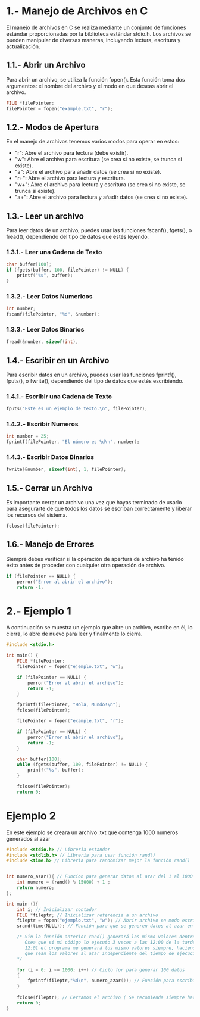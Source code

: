 # 1.- Manejo de Archivos en C

El manejo de archivos en C se realiza mediante un conjunto de funciones estándar proporcionadas por la biblioteca estándar stdio.h. 
Los archivos se pueden manipular de diversas maneras, incluyendo lectura, escritura y actualización.

## 1.1.- Abrir un Archivo
Para abrir un archivo, se utiliza la función fopen(). 
Esta función toma dos argumentos: el nombre del archivo y el modo en que deseas abrir el archivo.

```c
FILE *filePointer;
filePointer = fopen("example.txt", "r");
```

## 1.2.- Modos de Apertura

En el manejo de archivos tenemos varios modos para operar en estos: 

* "r": Abre el archivo para lectura (debe existir).
* "w": Abre el archivo para escritura (se crea si no existe, se trunca si existe).
* "a": Abre el archivo para añadir datos (se crea si no existe).
* "r+": Abre el archivo para lectura y escritura.
* "w+": Abre el archivo para lectura y escritura (se crea si no existe, se trunca si existe).
* "a+": Abre el archivo para lectura y añadir datos (se crea si no existe).

## 1.3.- Leer un archivo

Para leer datos de un archivo, puedes usar las funciones fscanf(), fgets(), o fread(), dependiendo del tipo de datos que estés leyendo.

### 1.3.1.- Leer una Cadena de Texto

```c
char buffer[100];
if (fgets(buffer, 100, filePointer) != NULL) {
    printf("%s", buffer);
}
```

### 1.3.2.- Leer Datos Numericos

```c
int number;
fscanf(filePointer, "%d", &number);
```

### 1.3.3.- Leer Datos Binarios

```c
fread(&number, sizeof(int),
```

## 1.4.- Escribir en un Archivo
Para escribir datos en un archivo, puedes usar las funciones fprintf(), fputs(), o fwrite(), 
dependiendo del tipo de datos que estés escribiendo.


### 1.4.1.- Escribir una Cadena de Texto

```c
fputs("Este es un ejemplo de texto.\n", filePointer);
```

### 1.4.2.- Escribir Numeros

```c
int number = 25;
fprintf(filePointer, "El número es %d\n", number);
```

### 1.4.3.- Escribir Datos Binarios

```c
fwrite(&number, sizeof(int), 1, filePointer);
```

## 1.5.- Cerrar un Archivo
Es importante cerrar un archivo una vez que hayas terminado de usarlo para asegurarte de que todos los datos 
se escriban correctamente y liberar los recursos del sistema.

```c
fclose(filePointer);
```

## 1.6.- Manejo de Errores
Siempre debes verificar si la operación de apertura de archivo ha tenido éxito antes de proceder con cualquier otra operación de archivo.

```c
if (filePointer == NULL) {
    perror("Error al abrir el archivo");
    return -1;
```

# 2.- Ejemplo 1

A continuación se muestra un ejemplo que abre un archivo, escribe en él, lo cierra, 
lo abre de nuevo para leer y finalmente lo cierra.

```c
#include <stdio.h>

int main() {
    FILE *filePointer;
    filePointer = fopen("ejemplo.txt", "w");

    if (filePointer == NULL) {
        perror("Error al abrir el archivo");
        return -1;
    }

    fprintf(filePointer, "Hola, Mundo!\n");
    fclose(filePointer);

    filePointer = fopen("example.txt", "r");

    if (filePointer == NULL) {
        perror("Error al abrir el archivo");
        return -1;
    }

    char buffer[100];
    while (fgets(buffer, 100, filePointer) != NULL) {
        printf("%s", buffer);
    }

    fclose(filePointer);
    return 0;
```

# Ejemplo 2

En este ejemplo se creara un archivo .txt que contenga 1000 numeros generados al azar

```c
#include <stdio.h> // Libreria estandar
#include <stdlib.h> // Libreria para usar función rand()
#include <time.h> // Libreria para randomizar mejor la función rand()


int numero_azar(){ // Funcion para generar datos al azar del 1 al 1000 enteros
    int numero = (rand() % 15000) + 1 ;
    return numero;
};

int main (){
    int i; // Inicializar contador
    FILE *fileptr; // Inicializar referencia a un archivo
    fileptr = fopen("ejemplo.txt", "w"); // Abrir archivo en modo escritura
    srand(time(NULL)); // Función para que se generen datos al azar en cada ejecución del código 

    /* Sin la función anterior rand() generará los mismo valores dentro de un minuto de tiempo 
       Osea que si mi código lo ejecuto 3 veces a las 12:00 de la tarde, mientras no sean las 
       12:01 el programa me generará los mismo valores siempre, haciendo time(NULL) nos aseguramos
       que sean los valores al azar independiente del tiempo de ejecución
    */

    for (i = 0; i <= 1000; i++) // Ciclo for para generar 100 datos
    {
        fprintf(fileptr,"%d\n", numero_azar()); // Función para escribir datos en formato "numero y ,"
    }
    
    fclose(fileptr); // Cerramos el archivo ( Se recomienda siempre hacerlo)
    return 0;
}
```
